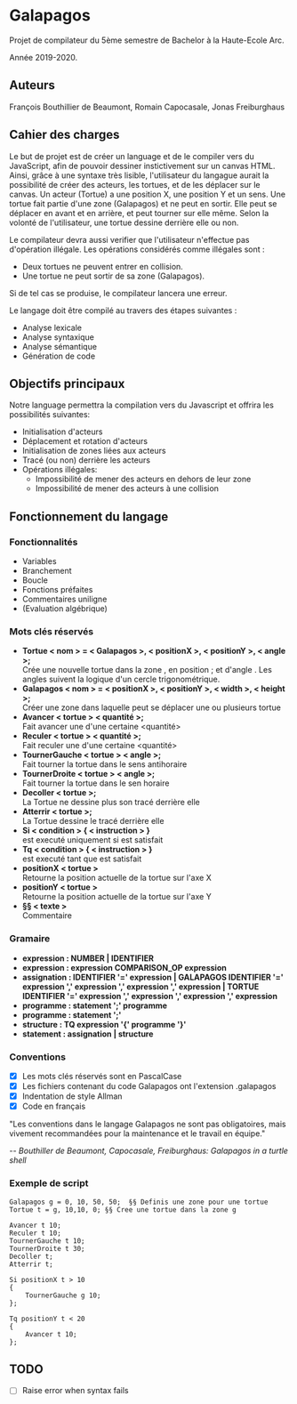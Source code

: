 # Galapagos

Projet de compilateur du 5ème semestre de Bachelor à la Haute-Ecole Arc.

Année 2019-2020.

## Auteurs

François Bouthillier de Beaumont, Romain Capocasale, Jonas Freiburghaus

## Cahier des charges
Le but de projet est de créer un language et de le compiler vers du JavaScript, afin de pouvoir dessiner instictivement sur un canvas HTML. Ainsi, grâce à une syntaxe très lisible, l'utilisateur du langague aurait la possibilité de créer des acteurs, les tortues, et de les déplacer sur le canvas.
Un acteur (Tortue) a une position X, une position Y et un sens.
Une tortue fait partie d'une zone (Galapagos) et ne peut en sortir. Elle peut se déplacer en avant et en arrière, et peut tourner sur elle même.
Selon la volonté de l'utilisateur, une tortue dessine derrière elle ou non.

Le compilateur devra aussi verifier que l'utilisateur n'effectue pas d'opération illégale. Les opérations considérés comme illégales sont :

 * Deux tortues ne peuvent entrer en collision.
 * Une tortue ne peut sortir de sa zone (Galapagos).


Si de tel cas se produise, le compilateur lancera une erreur.

Le langage doit être compilé au travers des étapes suivantes :

* Analyse lexicale
* Analyse syntaxique
* Analyse sémantique
* Génération de code

## Objectifs principaux

Notre language permettra la compilation vers du Javascript et offrira les possibilités suivantes:
   * Initialisation d'acteurs
   * Déplacement et rotation d'acteurs
   * Initialisation de zones liées aux acteurs
   * Tracé (ou non) derrière les acteurs
   * Opérations illégales:
      * Impossibilité de mener des acteurs en dehors de leur zone
      * Impossibilité de mener des acteurs à une collision

## Fonctionnement du langage

### Fonctionnalités

* Variables
* Branchement
* Boucle
* Fonctions préfaites
* Commentaires uniligne
* (Evaluation algébrique)


### Mots clés réservés

* **Tortue < nom > = < Galapagos >, < positionX >, < positionY >, < angle >;**
<br/>Crée une nouvelle tortue dans la zone <Galapagos>, en position <positionX>;<postionY> et d'angle <angle>. Les angles suivent la logique d'un cercle trigonométrique.
* **Galapagos < nom > = < positionX >, < positionY >, < width >, < height >;**
<br/>Créer une zone dans laquelle peut se déplacer une ou plusieurs tortue
* **Avancer < tortue > < quantité >;**
<br/>Fait avancer une <tortue> d'une certaine <quantité>
* **Reculer < tortue > < quantité >;**
<br/>Fait reculer une <tortue> d'une certaine <quantité>
* **TournerGauche < tortue > < angle >;**
<br/>Fait tourner la tortue dans le sens antihoraire
* **TournerDroite < tortue > < angle >;**
<br/>Fait tourner la tortue dans le sen horaire
* **Decoller < tortue >;**
<br/>La Tortue ne dessine plus son tracé derrière elle
* **Atterrir < tortue >;**
<br/>La Tortue dessine le tracé derrière elle
* **Si < condition > { < instruction > }**
<br/><instruction> est executé uniquement si <condition> est satisfait
* **Tq < condition > { < instruction > }**
<br/><instruction> est executé tant que <condition> est satisfait
* **positionX < tortue >**
<br/>Retourne la position actuelle de la tortue sur l'axe X
* **positionY < tortue >**
<br/>Retourne la position actuelle de la tortue sur l'axe Y
* **§§ < texte >**
<br/>Commentaire

### Gramaire

* **expression : NUMBER | IDENTIFIER**
* **expression : expression COMPARISON_OP expression**
* **assignation : IDENTIFIER '=' expression
  | GALAPAGOS IDENTIFIER '=' expression ',' expression ',' expression ',' expression
  | TORTUE IDENTIFIER '=' expression ',' expression ',' expression ',' expression**
* **programme : statement ';' programme**
* **programme : statement ';'**
* **structure : TQ expression '{' programme '}'**
* **statement : assignation | structure**

### Conventions

* [x] Les mots clés réservés sont en PascalCase
* [x] Les fichiers contenant du code Galapagos ont l'extension .galapagos
* [x] Indentation de style Allman
* [x] Code en français

"Les conventions dans le langage Galapagos ne sont pas obligatoires, mais vivement recommandées pour la maintenance et le travail en équipe."

-- <cite>Bouthiller de Beaumont, Capocasale, Freiburghaus: Galapagos in a turtle shell</cite>

### Exemple de script

```galapagos
Galapagos g = 0, 10, 50, 50;  §§ Definis une zone pour une tortue
Tortue t = g, 10,10, 0; §§ Cree une tortue dans la zone g

Avancer t 10;
Reculer t 10;
TournerGauche t 10;
TournerDroite t 30;
Decoller t;
Atterrir t;

Si positionX t > 10
{
    TournerGauche g 10;
};

Tq positionY t < 20
{
    Avancer t 10;
};
```

## TODO

* [ ] Raise error when syntax fails
